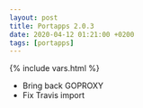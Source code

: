 ```yaml
---
layout: post
title: Portapps 2.0.3
date: 2020-04-12 01:21:00 +0200
tags: [portapps]
---
```

{% include vars.html %}

* Bring back GOPROXY
* Fix Travis import